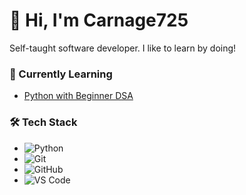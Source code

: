 # 👋 Hi, I'm Carnage725
Self-taught software developer. 
I like to learn by doing!

### 🚀 Currently Learning
- [Python with Beginner DSA](https://www.codechef.com/roadmap/python-dsa)

### 🛠️ Tech Stack
- ![Python](https://img.shields.io/badge/-Python-black?style=flat-square&logo=python)
- ![Git](https://img.shields.io/badge/-Git-black?style=flat-square&logo=git)
- ![GitHub](https://img.shields.io/badge/-GitHub-black?style=flat-square&logo=github)
- ![VS Code](https://img.shields.io/badge/-VS%20Code-black?style=flat-square&logo=visual-studio-code)

